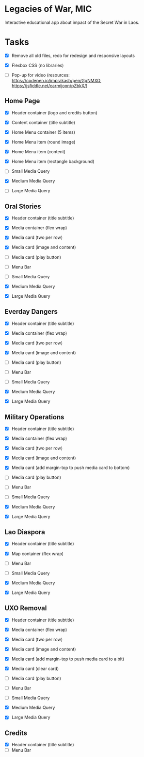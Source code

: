 # Legacies of War, MIC

Interactive educational app about impact of the Secret War in Laos.

# Tasks

- [x] Remove all old files, redo for redesign and responsive layouts
- [x] Flexbox CSS (no libraries)

- [ ] Pop-up for video (resources: https://codepen.io/imprakash/pen/GgNMXO, https://jsfiddle.net/carmijoon/pZbkX/)

## Home Page

- [x] Header container (logo and credits button)
- [x] Content container (title subtitle)
- [x] Home Menu container (5 items)
- [x] Home Menu item (round image)
- [x] Home Menu item (content)
- [x] Home Menu item (rectangle background)

- [ ] Small Media Query
- [x] Medium Media Query
- [ ] Large Media Query

## Oral Stories

- [x] Header container (title subtitle)
- [x] Media container (flex wrap)
- [x] Media card (two per row)
- [x] Media card (image and content)
- [ ] Media card (play button)
- [ ] Menu Bar

- [ ] Small Media Query
- [x] Medium Media Query
- [x] Large Media Query

## Everday Dangers

- [x] Header container (title subtitle)
- [x] Media container (flex wrap)
- [x] Media card (two per row)
- [x] Media card (image and content)
- [ ] Media card (play button)
- [ ] Menu Bar

- [ ] Small Media Query
- [x] Medium Media Query
- [x] Large Media Query

## Military Operations

- [x] Header container (title subtitle)
- [x] Media container (flex wrap)
- [x] Media card (two per row)
- [x] Media card (image and content)
- [x] Media card (add margin-top to push media card to bottom)
- [ ] Media card (play button)
- [ ] Menu Bar

- [ ] Small Media Query
- [x] Medium Media Query
- [x] Large Media Query

## Lao Diaspora

- [x] Header container (title subtitle)
- [x] Map container (flex wrap)
- [ ] Menu Bar

- [ ] Small Media Query
- [x] Medium Media Query
- [x] Large Media Query

## UXO Removal

- [x] Header container (title subtitle)
- [x] Media container (flex wrap)
- [x] Media card (two per row)
- [x] Media card (image and content)
- [x] Media card (add margin-top to push media card to a bit)
- [x] Media card (clear card)
- [ ] Media card (play button)
- [ ] Menu Bar

- [ ] Small Media Query
- [x] Medium Media Query
- [x] Large Media Query

## Credits

- [x] Header container (title subtitle)
- [ ] Menu Bar
